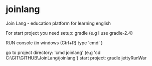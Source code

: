 # joinlang
Join Lang - education platform for learning english


For start project you need setup:
gradle (e.g I use gradle-2.4)

RUN console (in windows (Ctrl+R) type 'cmd' )

go to project directory: 'cmd joinlang' (e.g 'cd C:\GIT\GITHUB\JoinLang\joinlang')
start project: gradle jettyRunWar
